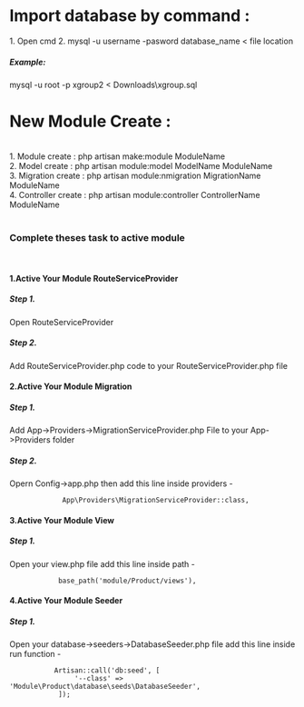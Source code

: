 <h1>Import database by command :</h1>
1. Open cmd
2. mysql -u username -pasword database_name < file location

<h5>Example: </h5> mysql -u root -p xgroup2 < Downloads\xgroup.sql


<h1>New Module Create :</h1><br>
1. Module create : php artisan make:module ModuleName<br>
2. Model create : php artisan module:model ModelName ModuleName<br>
3. Migration create : php artisan module:nmigration MigrationName ModuleName<br>
4. Controller create : php artisan module:controller ControllerName ModuleName<br><br>


<h3>Complete theses task to active module</h3><br>

<h4>1.Active Your Module RouteServiceProvider</h4>
<h5>Step 1.</h5> Open RouteServiceProvider<br>
<h5>Step 2.</h5> Add RouteServiceProvider.php code to your RouteServiceProvider.php file <br>

<h4>2.Active Your Module Migration</h4>
<h5>Step 1.</h5> Add App->Providers->MigrationServiceProvider.php File to your App->Providers folder
<h5>Step 2.</h5> Opern Config->app.php then add this line inside providers - <br>
                 
                 App\Providers\MigrationServiceProvider::class, 


<h4>3.Active Your Module View</h4>
<h5>Step 1.</h5> Open your view.php file add this line inside path - <br>

                base_path('module/Product/views'),
 
 
<h4>4.Active Your Module Seeder</h4>
<h5>Step 1.</h5> Open your database->seeders->DatabaseSeeder.php file add this line inside run function -  <br>

               Artisan::call('db:seed', [
                    '--class' => 'Module\Product\database\seeds\DatabaseSeeder',
                ]);
